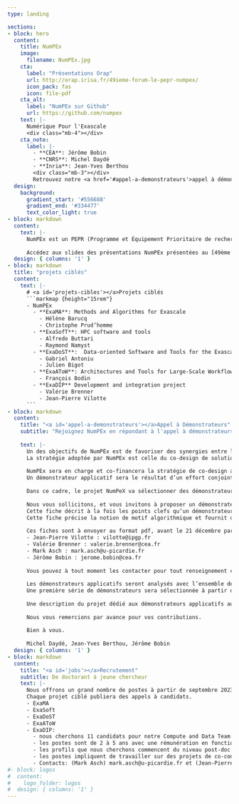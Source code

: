 ```yaml
---
type: landing

sections:
- block: hero
  content:
    title: NumPEx
    image:
      filename: NumPEx.jpg
    cta:
      label: "Présentations Orap"
      url: http://orap.irisa.fr/49ieme-forum-le-pepr-numpex/
      icon_pack: fas
      icon: file-pdf
    cta_alt:
      label: "NumPEx sur Github"
      url: https://github.com/numpex
    text: |-
      Numérique Pour l'Exascale
      <div class="mb-4"></div>
    cta_note:
      label: |-
        - **CEA**: Jérôme Bobin
        - **CNRS**: Michel Daydé
        - **Inria**: Jean-Yves Berthou
        <div class="mb-3"></div>
        Retrouvez notre <a href='#appel-a-demonstrateurs'>appel à démonstrateurs</a>.
  design:
    background:
      gradient_start: '#556688'
      gradient_end: '#334477'
      text_color_light: true
- block: markdown
  content:
    text: |-
      NumPEx est un PEPR (Programme et Équipement Prioritaire de recherche) sur l'Exascale.
      
      Accédez aux slides des présentations NumPEx présentées au [49ème Forum Orap](http://orap.irisa.fr/49ieme-forum-le-pepr-numpex/).
  design: { columns: '1' }
- block: markdown
  title: "projets ciblés"
  content:
    text: |-
      # <a id='projets-cibles'></a>Projets ciblés
      ```markmap {height="15rem"}
      - NumPEx
        - **ExaMA**: Methods and Algorithms for Exascale
          - Hélène Barucq
          - Christophe Prud’homme
        - **ExaSofT**: HPC software and tools
          - Alfredo Buttari
          - Raymond Namyst
        - **ExaDoST**:  Data-oriented Software and Tools for the Exascale
          - Gabriel Antoniu
          - Julien Bigot
        - **ExaAToW**: Architectures and Tools for Large-Scale Workflows
          - François Bodin
        - **ExaDIP** Development and integration project
          - Valérie Brenner
          - Jean-Pierre Vilotte
      ```
- block: markdown
  content:
    title: "<a id='appel-a-demonstrateurs'></a>Appel à Démonstrateurs"
    subtitle: "Rejoignez NumPEx en répondant à l'appel à démonstrateurs."
    
    text: |-
      Un des objectifs de NumPEx est de favoriser des synergies entre les équipes de recherche amont et les domaines applicatifs.
      La stratégie adoptée par NumPEx est celle du co-design de solutions logicielles associées à des motifs de calcul et de communications transverses, et de leur intégration pour accélérer le développement des démonstrateurs applicatifs. 
      
      NumPEx sera en charge et co-financera la stratégie de co-design avec les démonstrateurs applicatifs au travers d’une équipe calcul et données à l’interface entre les équipes de recherche et de développement logiciel et les équipes de développement applicatives.
      Un démonstrateur applicatif sera le résultat d’un effort conjoint des équipes de NumPEx et des équipes de développement applicatives.
      
      Dans ce cadre, le projet NumPeX va sélectionner des démonstrateurs applicatifs alignés sur les objectifs du programme, en accord avec la [stratégie de co-design décrite dans notre présentation](/PC5-NumPEx-Presentation.pdf).
      
      Nous vous sollicitons, et vous invitons à proposer un démonstrateur applicatif en renseignant la [fiche “Application Demonstrator”](/AplicationDemonstrators-AD-form.docx).
      Cette fiche décrit à la fois les points clefs qu’un démonstrateur devra adresser ainsi que les critères que nous utiliserons pour sélectionner les démonstrateurs en vue de leur analyse afin d’identifier une série de motifs algorithmiques pour la stratégie de co-design.
      Cette fiche précise la notion de motif algorithmique et fournit des exemples possibles de motifs algorithmiques transverses que nous avons déjà pré-identifiés.
      
      Ces fiches sont à envoyer au format pdf, avant le 21 décembre par mail aux points de contact suivants :
      - Jean-Pierre Vilotte : vilotte@ipgp.fr 
      - Valérie Brenner : valerie.brenner@cea.fr 
      - Mark Asch : mark.asch@u-picardie.fr
      - Jérôme Bobin : jerome.bobin@cea.fr
      
      Vous pouvez à tout moment les contacter pour tout renseignement complémentaire.
      
      Les démonstrateurs applicatifs seront analysés avec l’ensemble des projets de NumPeX afin de les prioritiser.
      Une première série de démonstrateurs sera sélectionnée à partir de vos propositions. Nous vous informerons à la fin de ce processus courant Février.
      
      Une description du projet dédié aux démonstrateurs applicatifs au sein de NumPEx et de ses objectifs est jointe sous la forme d’une présentation.
      
      Nous vous remercions par avance pour vos contributions.
      
      Bien à vous.
      
      Michel Daydé, Jean-Yves Berthou, Jérôme Bobin
  design: { columns: '1' }
- block: markdown
  content:
    title: "<a id='jobs'></a>Recrutement"
    subtitle: De doctorant à jeune chercheur
    text: |-
      Nous offrons un grand nombre de postes à partir de septembre 2023 avec la possibilité de commencer plus tôt.
      Chaque projet ciblé publiera des appels à candidats.
      - ExaMA
      - ExaSoft
      - ExaDoST
      - ExaAToW
      - ExaDIP: 
        - nous cherchons 11 candidats pour notre Compute and Data Team (CDT),
        - les postes sont de 2 à 5 ans avec une rémunération en fonction de l'expérience,
        - les profils que nous cherchons commencent du niveau post-doc juste après une thèse et s'étendent à des candidats ayant 3 à 5 ans d'expérience post-thèse,
        - les postes impliquent de travailler sur des projets de co-conception combinant la recherche amont développée dans les autres projets ciblés de NumPEx,
        - Contacts: (Mark Asch) mark.asch@u-picardie.fr et (Jean-Pierre Vilotte) vilotte@igp.fr
#- block: logos
#  content:
#    logo_folder: logos
#  design: { columns: '1' }
---
```


